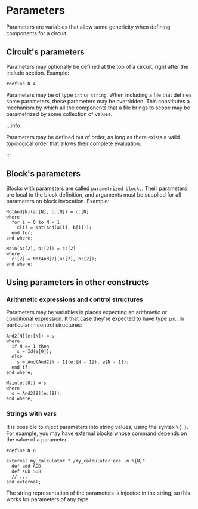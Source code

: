 # Parameters

Parameters are variables that allow some genericity when defining components for
a circuit.

## Circuit's parameters

Parameters may optionally be defined at the top of a circuit, right after the
include section. Example:

```bopkit
#define N 4
```

Parameters may be of type `int` or `string`. When including a file that defines some parameters, these parameters may be overridden. This constitutes a mechanism by which all the components that a file brings to scope may be parametrized by some collection of values.

:::info

Parameters may be defined out of order, as long as there exists a valid topological order that allows their complete evaluation.

:::

## Block's parameters

Blocks with parameters are called `parametrized blocks`. Their parameters are local to the block definition, and arguments must be supplied for all parameters on block invocation. Example:

<!-- $MDX file=parametrized-block.bop -->
```bopkit
NotAnd[N](a:[N], b:[N]) = c:[N]
where
  for i = 0 to N - 1
    c[i] = Not(And(a[i], b[i]));
  end for;
end where;

Main(a:[2], b:[2]) = c:[2]
where
  c:[2] = NotAnd[2](a:[2], b:[2]);
end where;
```

## Using parameters in other constructs

### Arithmetic expressions and control structures

Parameters may be variables in places expecting an arithmetic or conditional
expression. It that case they're expected to have type `int`. In particular in
control structures:

<!-- $MDX file=and2_recursive.bop -->
```bopkit
And2[N](e:[N]) = s
where
  if N == 1 then
    s = Id(e[0]);
  else
    s = And(And2[N - 1](e:[N - 1]), e[N - 1]);
  end if;
end where;

Main(e:[8]) = s
where
  s = And2[8](e:[8]);
end where;
```

### Strings with vars

It is possible to inject parameters into string values, using the syntax `%{_}`.
For example, you may have external blocks whose command depends on the value of
a parameter.

```bopkit
#define N 8

external my_calculator "./my_calculator.exe -n %{N}"
  def add ADD
  def sub SUB
  // ...
end external;
```

The string representation of the parameters is injected in the string, so this works for parameters of any type.

